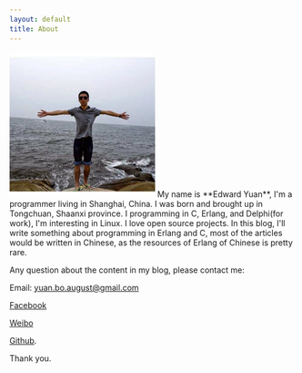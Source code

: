 ```yaml
---
layout: default
title: About
---
```



<img src="/images/edwardyuan.png" class="right" />
My name is **Edward Yuan**, I'm a programmer living in Shanghai, China. I was born and brought up in Tongchuan, Shaanxi province.  I programming in C, Erlang, and Delphi(for work), I'm interesting in Linux. I love open source projects. In this blog, I'll write something about programming in Erlang and C, most of the articles would be written in Chinese, as the resources of Erlang of Chinese is pretty rare.

Any question about the content in my blog, please contact me: 

Email: yuan.bo.august@gmail.com 

[Facebook] 

[Weibo] 

[Github]. 

Thank you.


[Email]: yuan.bo.august@gmail.com

[Facebook]: https://www.facebook.com/yuan.bo.august

[Weibo]: http://weibo.com/1157039454/profile

[Github]: https://github.com/EdwardYuan
